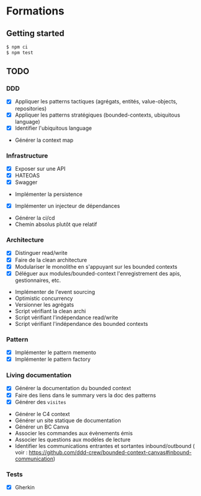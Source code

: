 # Formations

## Getting started

```sh
$ npm ci
$ npm test
```

## TODO

### DDD

- [x] Appliquer les patterns tactiques (agrégats, entités, value-objects, repositories)
- [x] Appliquer les patterns stratégiques (bounded-contexts, ubiquitous language)
- [x] Identifier l'ubiquitous language
- Générer la context map

### Infrastructure

- [x] Exposer sur une API
- [x] HATEOAS
- [x] Swagger
- Implémenter la persistence
- [x] Implémenter un injecteur de dépendances
- Générer la ci/cd
- Chemin absolus plutôt que relatif

### Architecture

- [x] Distinguer read/write
- [x] Faire de la clean architecture
- [x] Modulariser le monolithe en s'appuyant sur les bounded contexts
- [x] Déléguer aux modules/bounded-context l'enregistrement des apis, gestionnaires, etc.
- Implémenter de l'event sourcing
- Optimistic concurrency
- Versionner les agrégats
- Script vérifiant la clean archi
- Script vérifiant l'indépendance read/write
- Script vérifiant l'indépendance des bounded contexts

### Pattern

- [x] Implémenter le pattern memento
- [x] Implémenter le pattern factory

### Living documentation

- [x] Générer la documentation du bounded context
- [x] Faire des liens dans le summary vers la doc des patterns
- [x] Générer des `visites`
- Générer le C4 context
- Générer un site statique de documentation
- Générer un BC Canva
- Associer les commandes aux évènements émis
- Associer les questions aux modèles de lecture
- Identifier les communications entrantes et sortantes inbound/outbound (
  voir : https://github.com/ddd-crew/bounded-context-canvas#inbound-communication)

### Tests

- [x] Gherkin
